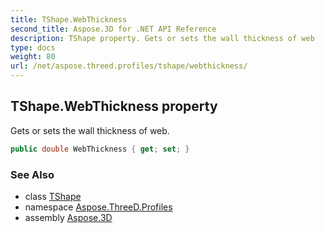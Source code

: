 ```yaml
---
title: TShape.WebThickness
second_title: Aspose.3D for .NET API Reference
description: TShape property. Gets or sets the wall thickness of web
type: docs
weight: 80
url: /net/aspose.threed.profiles/tshape/webthickness/
---
```

## TShape.WebThickness property

Gets or sets the wall thickness of web.

```csharp
public double WebThickness { get; set; }
```

### See Also

* class [TShape](../)
* namespace [Aspose.ThreeD.Profiles](../../../aspose.threed.profiles/)
* assembly [Aspose.3D](../../../)


